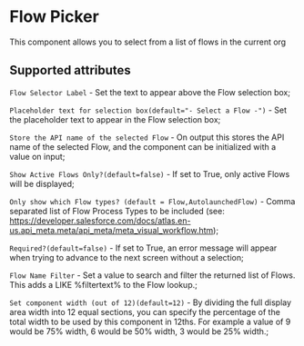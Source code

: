 # Flow Picker

This component allows you to select from a list of flows in the current org

## Supported attributes

`Flow Selector Label` - Set the text to appear above the Flow selection box;

`Placeholder text for selection box(default="- Select a Flow -")` - Set the placeholder text to appear in the Flow selection box;

`Store the API name of the selected Flow` - On output this stores the API name of the selected Flow, and the component can be initialized with a value on input;

`Show Active Flows Only?(default=false)` - If set to True, only active Flows will be displayed;

`Only show which Flow types? (default = Flow,AutolaunchedFlow)` - Comma separated list of Flow Process Types to be included (see: https://developer.salesforce.com/docs/atlas.en-us.api_meta.meta/api_meta/meta_visual_workflow.htm);

`Required?(default=false)` - If set to True, an error message will appear when trying to advance to the next screen without a selection;

`Flow Name Filter` - Set a value to search and filter the returned list of Flows.  This adds a LIKE %filtertext% to the Flow lookup.;

`Set component width (out of 12)(default=12)` - By dividing the full display area width into 12 equal sections, you can specify the percentage of the total width to be used by this component in 12ths.  For example a value of 9 would be 75% width, 6 would be 50% width, 3 would be 25% width.;
